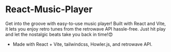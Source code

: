 # React-Music-Player

Get into the groove with easy-to-use music player! Built with React and Vite, it lets you enjoy retro tunes from the retrowave API hassle-free. Just hit play and let the nostalgic beats take you back in time!😍

- Made with React + Vite, tailwindcss, Howler.js, and retrowave API.
